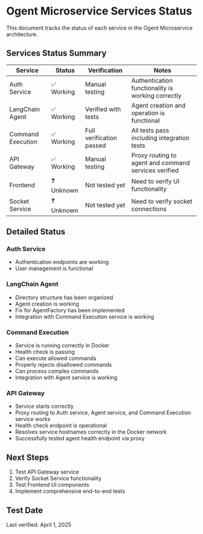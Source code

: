 # Ogent Microservice Services Status

This document tracks the status of each service in the Ogent Microservice architecture.

## Services Status Summary

| Service | Status | Verification | Notes |
|---------|--------|--------------|-------|
| Auth Service | ✅ Working | Manual testing | Authentication functionality is working correctly |
| LangChain Agent | ✅ Working | Verified with tests | Agent creation and operation is functional |
| Command Execution | ✅ Working | Full verification passed | All tests pass including integration tests |
| API Gateway | ✅ Working | Manual testing | Proxy routing to agent and command services verified |
| Frontend | ❓ Unknown | Not tested yet | Need to verify UI functionality |
| Socket Service | ❓ Unknown | Not tested yet | Need to verify socket connections |

## Detailed Status

### Auth Service
- Authentication endpoints are working
- User management is functional

### LangChain Agent
- Directory structure has been organized
- Agent creation is working
- Fix for AgentFactory has been implemented
- Integration with Command Execution service is working

### Command Execution
- Service is running correctly in Docker
- Health check is passing
- Can execute allowed commands
- Properly rejects disallowed commands
- Can process complex commands
- Integration with Agent service is working

### API Gateway
- Service starts correctly
- Proxy routing to Auth service, Agent service, and Command Execution service works
- Health check endpoint is operational
- Resolves service hostnames correctly in the Docker network
- Successfully tested agent health endpoint via proxy

## Next Steps
1. Test API Gateway service
2. Verify Socket Service functionality
3. Test Frontend UI components
4. Implement comprehensive end-to-end tests

## Test Date
Last verified: April 1, 2025 